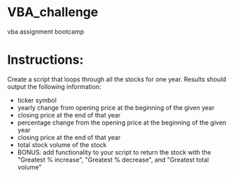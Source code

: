 # VBA_challenge
vba assignment bootcamp
# Instructions:
Create a script that loops through all the stocks for one year. Results should output the following information:
  * ticker symbol
  * yearly change from opening price at the beginning of the given year 
  * closing price at the end of that year
  * percentage change from the opening price at the beginning of the given year
  * closing price at the end of that year
  * total stock volume of the stock
  * BONUS: add functionality to your script to return the stock with the "Greatest % increase", "Greatest % decrease", and "Greatest total volume"

